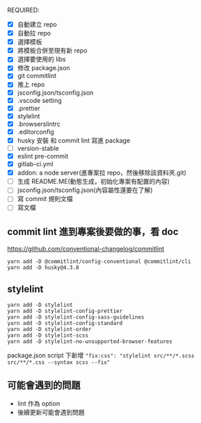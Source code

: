 REQUIRED:

- [x] 自動建立 repo
- [x] 自動拉 repo
- [x] 選擇模板
- [x] 將模板合併至現有新 repo
- [x] 選擇要使用的 libs
- [x] 修改 package.json
- [x] git commitlint
- [x] 推上 repo
- [x] jsconfig.json/tsconfig.json
- [x] .vscode setting
- [x] .prettier
- [x] stylelint
- [x] .browserslintrc
- [x] .editorconfig
- [x] husky 安裝 和 commit lint 寫進 package
- [ ] version-stable
- [x] eslint pre-commit
- [x] gitlab-ci.yml
- [x] addon: a node server(進專案拉 repo，然後移除該資料夾.git)
- [ ] 生成 README.ME(動態生成，初始化專案有配置的內容)
- [ ] jsconfig.json/tsconfig.json(內容屬性還要在了解)
- [ ] 寫 commit 規則文檔
- [ ] 寫文檔

## commit lint 進到專案後要做的事，看 doc

https://github.com/conventional-changelog/commitlint

```
yarn add -D @commitlint/config-conventional @commitlint/cli
yarn add -D husky@4.3.8
```

## stylelint

```
yarn add -D stylelint
yarn add -D stylelint-config-prettier
yarn add -D stylelint-config-sass-guidelines
yarn add -D stylelint-config-standard
yarn add -D stylelint-order
yarn add -D stylelint-scss
yarn add -D stylelint-no-unsupported-browser-features
```

package.json script 下新增
`"fix:css": "stylelint src/**/*.scss src/**/*.css --syntax scss --fix"`

## 可能會遇到的問題

- lint 作為 option
- 後續更新可能會遇到問題
